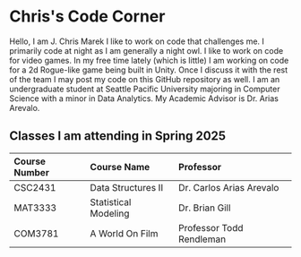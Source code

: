 # Chris's Code Corner
Hello, I am J. Chris Marek I like to work on code that challenges me. I primarily code at night as I am generally a night owl. I like to work on code for video games. In my free time lately (which is little) I am working on code for a 2d Rogue-like game being built in Unity. Once I discuss it with the rest of the team I may post my code on this GitHub repository as well. I am an undergraduate student at Seattle Pacific University majoring in Computer Science with a minor in Data Analytics. My Academic Advisor is Dr. Arias Arevalo.
## Classes I am attending in Spring 2025

| Course Number | Course Name          | Professor                |
| :-------------|:---------------------|:-------------------------|
| CSC2431       | Data Structures II   | Dr. Carlos Arias Arevalo |
| MAT3333       | Statistical Modeling | Dr. Brian Gill           |
| COM3781       | A World On Film      | Professor Todd Rendleman | 
